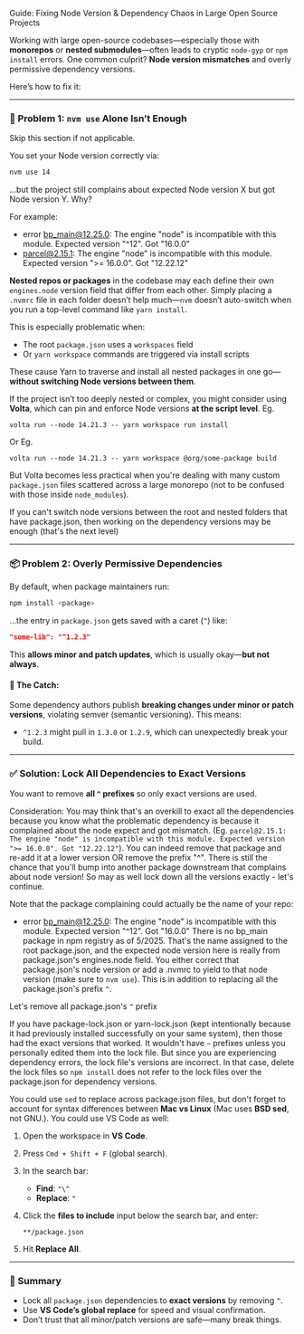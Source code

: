 
Guide: Fixing Node Version & Dependency Chaos in Large Open Source Projects

Working with large open-source codebases—especially those with **monorepos** or **nested submodules**—often leads to cryptic `node-gyp` or `npm install` errors. One common culprit? **Node version mismatches** and overly permissive dependency versions.

Here’s how to fix it:

---

### 🚧 Problem 1: `nvm use` Alone Isn’t Enough

Skip this section if not applicable.

You set your Node version correctly via:

```bash
nvm use 14
```

…but the project still complains about expected Node version X but got Node version Y. Why?

For example:
- error bp_main@12.25.0: The engine "node" is incompatible with this module. Expected version "^12". Got "16.0.0" 
- parcel@2.15.1: The engine "node" is incompatible with this module. Expected version ">= 16.0.0". Got "12.22.12"

**Nested repos or packages** in the codebase may each define their own `engines.node` version field that differ from each other. Simply placing a `.nvmrc` file in each folder doesn’t help much—`nvm` doesn’t auto-switch when you run a top-level command like `yarn install`.

This is especially problematic when:

- The root `package.json` uses a `workspaces` field
- Or `yarn workspace` commands are triggered via install scripts
    
These cause Yarn to traverse and install all nested packages in one go—**without switching Node versions between them**.

If the project isn’t too deeply nested or complex, you might consider using **Volta**, which can pin and enforce Node versions **at the script level**. Eg.

```
volta run --node 14.21.3 -- yarn workspace run install
```

Or Eg.
```
volta run --node 14.21.3 -- yarn workspace @org/some-package build
```


But Volta becomes less practical when you're dealing with many custom `package.json` files scattered across a large monorepo (not to be confused with those inside `node_modules`).

If you can't switch node versions between the root and nested folders that have package.json, then working on the dependency versions may be enough (that's the next level)

---

### 📦 Problem 2: Overly Permissive Dependencies

By default, when package maintainers run:

```bash
npm install <package>
```

…the entry in `package.json` gets saved with a caret (`^`) like:

```json
"some-lib": "^1.2.3"
```

This **allows minor and patch updates**, which is usually okay—**but not always**.

#### 🤦 The Catch:

Some dependency authors publish **breaking changes under minor or patch versions**, violating semver (semantic versioning). This means:

- `^1.2.3` might pull in `1.3.0` or `1.2.9`, which can unexpectedly break your build.
    

---

### ✅ Solution: Lock All Dependencies to Exact Versions

You want to remove **all `^` prefixes** so only exact versions are used.

Consideration: You may think that's an overkill to exact all the dependencies because you know what the problematic dependency is because it complained about the node expect and got mismatch. (Eg. `parcel@2.15.1: The engine "node" is incompatible with this module. Expected version ">= 16.0.0". Got "12.22.12"`). You can indeed remove that package and re-add it at a lower version OR remove the prefix "^". There is still the chance that you'll bump into another package downstream that complains about node version! So may as well lock down all the versions exactly - let's continue.

Note that the package complaining could actually be the name of your repo:
- error bp_main@12.25.0: The engine "node" is incompatible with this module. Expected version "^12". Got "16.0.0" 
There is no bp_main package in npm registry as of 5/2025. That's the name assigned to the root package.json, and the expected node version here is really from package.json's engines.node field. You either correct that package.json's node version or add a .nvmrc to yield to that node version (make sure to `nvm use`). This is in addition to replacing all the package.json's prefix `^`.

Let's remove all package.json's `^` prefix

If you have package-lock.json or yarn-lock.json (kept intentionally because it had previously installed successfully on your same system), then those had the exact versions that worked. It wouldn't have `~` prefixes unless you personally edited them into the lock file. But since you are experiencing dependency errors, the lock file's versions are incorrect. In that case, delete the lock files so `npm install` does not refer to the lock files over the package.json for dependency versions.

You could use `sed`  to replace across package.json files, but don't forget to account for syntax differences between **Mac vs Linux** (Mac uses **BSD sed**, not GNU.). You could use VS Code as well:

1. Open the workspace in **VS Code**.
2. Press `Cmd + Shift + F` (global search).
3. In the search bar:
    - **Find**: `"\^`
    - **Replace**: `"`
        
4. Click the **files to include** input below the search bar, and enter:
    ```
    **/package.json
    ```
    
5. Hit **Replace All**.

---

### 🎯 Summary

- Lock all `package.json` dependencies to **exact versions** by removing `^`.
- Use **VS Code’s global replace** for speed and visual confirmation.
- Don’t trust that all minor/patch versions are safe—many break things.
